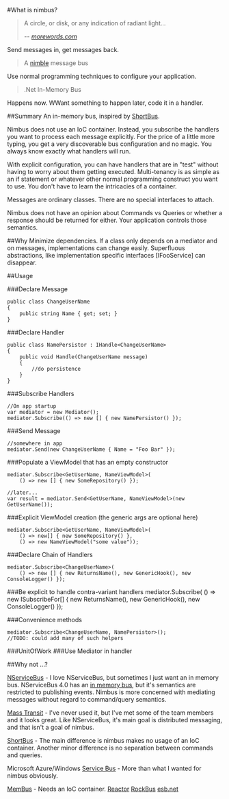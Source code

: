 #What is nimbus?

>A circle, or disk, or any indication of radiant light...
>
> -- <cite>[morewords.com]</cite>

Send messages in, get messages back.

>A [nimble] message bus

Use normal programming techniques to configure your application.

>.Net In-Memory Bus

Happens now. WWant something to happen later, code it in a handler.

##Summary
An in-memory bus, inspired by [ShortBus]. 

Nimbus does not use an IoC container. Instead, you subscribe the handlers you want to process each message explicitly. For the price of a little more typing, you get a very discoverable bus configuration and no magic. You always know exactly what handlers will run.

With explicit configuration, you can have handlers that are in "test" without having to worry about them getting executed. Multi-tenancy is as simple as an if statement or whatever other normal programming construct you want to use. You don't have to learn the intricacies of a container.

Messages are ordinary classes. There are no special interfaces to attach. 

Nimbus does not have an opinion about Commands vs Queries or whether a response should be returned for either. Your application controls those semantics.

##Why
Minimize dependencies. If a class only depends on a mediator and on messages, implementations can change easily. Superfluous abstractions, like implementation specific interfaces [IFooService] can disappear.

##Usage

###Declare Message
	
	public class ChangeUserName
	{
		public string Name { get; set; }
	}
	
###Declare Handler

	public class NamePersistor : IHandle<ChangeUserName>
	{
		public void Handle(ChangeUserName message)
		{
			//do persistence
		}
	}

###Subscribe Handlers
	
	//On app startup
	var mediator = new Mediator();
	mediator.Subscribe(() => new [] { new NamePersistor() });
	
###Send Message
	
	//somewhere in app
	mediator.Send(new ChangeUserName { Name = "Foo Bar" });

###Populate a ViewModel that has an empty constructor

	mediator.Subscribe<GetUserName, NameViewModel>(
		() => new [] { new SomeRepository() }); 
	
	//later...
	var result = mediator.Send<GetUserName, NameViewModel>(new GetUserName());
	
###Explicit ViewModel creation (the generic args are optional here)
	
	mediator.Subscribe<GetUserName, NameViewModel>(
		() => new[] { new SomeRepository() },
		() => new NameViewModel("some value"));

###Declare Chain of Handlers

	mediator.Subscribe<ChangeUserName>(
		() => new [] { new ReturnsName(), new GenericHook(), new ConsoleLogger() });
				
###Be explicit to handle contra-variant handlers
	mediator.Subscribe(
		() => new ISubscribeFor<ChangeUserName>[] { new ReturnsName(), new GenericHook(), new ConsoleLogger() });

###Convenience methods

	mediator.Subscribe<ChangeUserName, NamePersistor>();
	//TODO: could add many of such helpers
	
###UnitOfWork
###Use Mediator in handler		

##Why not ...?

[NServiceBus] - I love NServiceBus, but sometimes I just want an in memory bus. NServiceBus 4.0 has an [in memory bus][nsb in memory], but it's semantics are restricted to publishing events. Nimbus is more concerned with mediating messages without regard to command/query semantics.

[Mass Transit] - I've never used it, but I've met some of the team members and it looks great. Like NServiceBus, it's main goal is distributed messaging, and that isn't a goal of nimbus.

[ShortBus] - The main difference is nimbus makes no usage of an IoC container. Another minor difference is no separation between commands and queries.

Microsoft Azure/Windows [Service Bus][microsoft service bus] - More than what I wanted for nimbus obviously. 

[MemBus] - Needs an IoC container.
[Reactor]
[RockBus]
[esb.net]

[morewords.com]: http://www.morewords.com/word/nimbus/
[nimble]: http://www.merriam-webster.com/dictionary/nimble
[ShortBus]: https://github.com/mhinze/ShortBus
[NServiceBus]: http://particular.net/NServiceBus
[nsb in memory]: http://particular.net/articles/using-the-in-memory-bus
[Mass Transit]: http://masstransit-project.com/
[microsoft service bus]: http://www.windowsazure.com/en-us/documentation/services/service-bus/
[MemBus]: https://github.com/flq/MemBus
[Reactor]: http://reactorplatform.codeplex.com/wikipage?title=Reactor%20Service%20Bus
[RockBus]: http://rockbus.codeplex.com/
[esb.net]: http://keystrokeesbnet.codeplex.com/